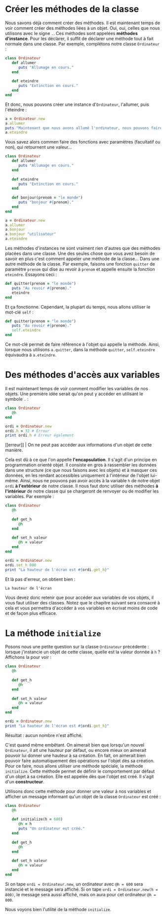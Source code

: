 # Créer les méthodes de la classe

Nous savons déjà comment créer des méthodes. Il est maintenant temps de voir comment créer des méthodes liées à un objet. Oui, oui, celles que nous utilisons avec  le signe `.`. Ces méthodes sont appelées **méthodes d'instance**. Pour les déclarer, il suffit de déclarer une méthode tout à fait normale dans une classe. Par exemple, complétons notre classe `Ordinateur` :

```ruby
class Ordinateur
   def allumer
      puts "Allumage en cours." 
   end
   
   def eteindre
      puts "Extinction en cours."
   end
end
```

Et donc, nous pouvons créer une instance d'`Ordinateur`, l'allumer, puis l'éteindre :

```ruby
a = Ordinateur.new
a.allumer
puts "Maintenant que nous avons allumé l'ordinateur, nous pouvons faire tout plein d'opérations."
a.eteindre
```

Vous savez alors commen faire des fonctions avec paramètres (facultatif ou non), qui retournent une valeur...

```ruby
class Ordinateur
   def allumer
      puts "Allumage en cours." 
   end
   
   def eteindre
      puts "Extinction en cours."
   end
   
   def bonjour(prenom = "le monde")
      puts "bonjour #{prenom}."
   end
end

a = Ordinateur.new
a.allumer
a.bonjour
a.bonjour "utilisateur"
a.eteindre
```

Les méthodes d'instances ne sont vraiment rien d'autres que des méthodes placées dans une classe. Une des seules chose que vous avez besoin de savoir en plus c'est comment appeler une méthode de la classe... Dans une autre méthode de la classe. Par exemple, faisons une fonction `quitter` de paramètre `prenom` qui dise au revoir à `prenom` et appelle ensuite la fonction `eteindre`. Essayons ceci :

```ruby
def quitter(prenom = "le monde")
   puts "Au revoir #{prenom}."
   eteindre
end
```

Et ça fonctionne. Cependant, la plupart du temps, nous allons utiliser le mot-clé `self` :

```ruby
def quitter(prenom = "le monde")
   puts "Au revoir #{prenom}."
   self.eteindre
end
```

Ce mot-clé permet de faire référence à l'objet qui appelle la méthode. Ainsi, lorsque nous utilisons `a.quitter`, dans la méthode `quitter`, `self.eteindre` équivaudra à `a.eteindre`.

# Des méthodes d'accès aux variables

Il est maintenant temps de voir comment modifier les variables de nos objets. Une première idée serait qu'on peut y accéder en utilisant le symbole `.` :

```ruby
class Ordinateur
   @h 
end

ordi = Ordinateur.new
ordi.h = 32 # Erreur
print ordi.h # Erreur également
```

[[erreur]]
| On ne peut pas accéder aux informations d'un objet de cette manière.

Cela est dû à ce que l'on appelle **l'encapsulation**. Il s'agit d'un principe en programmation orienté objet. Il consiste en gros à rassembler les données dans une structure (ce que nous faisons avec les objets) et à masquer ces données, en les rendant accessibles uniquement à l'intérieur de l'objet lui-même. Ainsi, nous ne pouvons pas avoir accès à la variable `h` de notre objet `ordi` **à l'extérieur** de notre classe. Il nous faut donc utiliser des méthodes **à l'intérieur** de notre classe qui se chargeront de renvoyer ou de modifier les variables. Par exemple :

```ruby
class Ordinateur
   @h
   
   def get_h 
      @h
   end
   
   def set_h valeur 
      @h = valeur
   end
end

ordi = Ordinateur.new
ordi.set_h 800
print "La hauteur de l'écran est #{ordi.get_h}"
```

Et là pas d'erreur, on obtient bien : 

```
La hauteur de l'écran 
```

Vous devez donc retenir que pour accéder aux variables de vos objets, il vous faut utiliser des classes. Notez que le chapitre suivant sera consacré à cela et vous permettra d'accéder à vos variables en écrivat moins de code et de façon plus efficace. 

# La méthode `initialize`

Posons nous une petite question sur la classe `Ordinateur` précédente : lorsque j'instancie un objet de cette classe, quelle est la valeur donnée à `h` ? Affichons la pour voir :


```ruby
class Ordinateur
   @h
   
   def get_h 
      @h
   end
   
   def set_h valeur 
      @h = valeur
   end
end

ordi = Ordinateur.new
print "La hauteur de l'écran est #{ordi.get_h}"
```

Résultat : aucun nombre n'est affiché. 

C'est quand même embêtant. On aimerait bien que lorsqu'un nouvel `Ordinateur`, il ait une hauteur par défaut, ou encore mieux on aimerait pouvoir lui donner une hauteur à sa création. En fait, on aimerait bien pouvoir faire automatiquement des opérations sur l'objet dès sa création. Pour ce faire, nous allons utiliser une méthode spéciale, la méthode `initialize`. Cette méthode permet de définir le comportement par défaut d'un objet à sa création. Elle est appelée dès que l'objet est créé. Il s'agit d'un **constructeur**. 

Utilisons donc cette méthode pour donner une valeur à nos variables et afficher un message informant qu'un objet de la classe `Ordinateur` est créé :

```ruby
class Ordinateur
   @h
   
   def initialize(h = 600)
      @h = h
      puts "Un ordinateur est créé."
   end
   
   def get_h 
      @h
   end
   
   def set_h valeur 
      @h = valeur
   end
end
```

Si on tape `ordi = Ordinateur.new`, un ordinateur avec `@h = 600` sera instancié et le message sera affiché. Si on tape `ordi = Ordinateur.new(h = 800)`, le message sera aussi affiché, mais on aura pour cet ordinateur `@h = 800`.

Nous voyons bien l'utilité de la méthode `initialize`.



